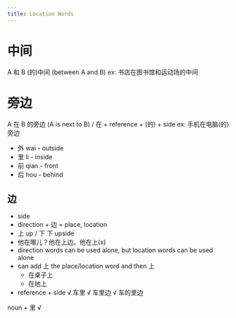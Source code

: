 ```yaml
---
title: Location Words
---
```


# 中间

A 和 B (的)中间 (between A and B) ex: 书店在图书馆和运动场的中间

# 旁边

A 在 B 的旁边 (A is next to B) / 在 + reference + (的) + side
ex: 手机在电脑(的) 旁边

- 外 wai - outside
- 里 li - inside
- 前 qian - front
- 后 hou - behind

## 边

- side
- direction + 边 = place, location
- 上 up / 下 下 upside
- 他在哪儿？他在上边。他在上(x)
- direction words can be used alone, but location words can be used alone
- can add 上 the place/location word and then 上
  - 在桌子上
  - 在地上
- reference + side √ 车里 √ 车里边 √ 车的里边

noun + 里 √
